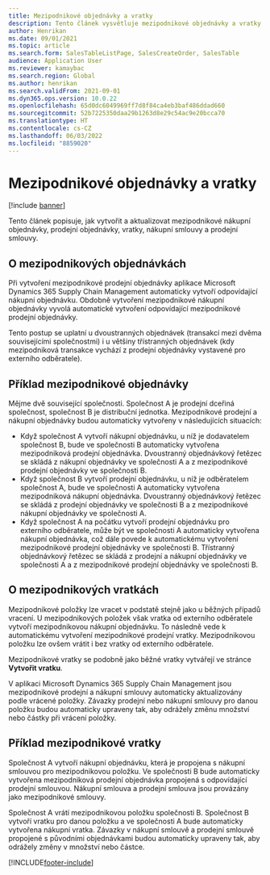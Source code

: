 ```yaml
---
title: Mezipodnikové objednávky a vratky
description: Tento článek vysvětluje mezipodnikové objednávky a vratky
author: Henrikan
ms.date: 09/01/2021
ms.topic: article
ms.search.form: SalesTableListPage, SalesCreateOrder, SalesTable
audience: Application User
ms.reviewer: kamaybac
ms.search.region: Global
ms.author: henrikan
ms.search.validFrom: 2021-09-01
ms.dyn365.ops.version: 10.0.22
ms.openlocfilehash: 65d0dc6049969ff7d8f84ca4eb3baf486ddad660
ms.sourcegitcommit: 52b7225350daa29b1263d8e29c54ac9e20bcca70
ms.translationtype: HT
ms.contentlocale: cs-CZ
ms.lasthandoff: 06/03/2022
ms.locfileid: "8859020"
---
```

# <a name="intercompany-orders-and-return-orders"></a>Mezipodnikové objednávky a vratky

[!include [banner](../../includes/banner.md)]

Tento článek popisuje, jak vytvořit a aktualizovat mezipodnikové nákupní objednávky, prodejní objednávky, vratky, nákupní smlouvy a prodejní smlouvy.

## <a name="about-intercompany-orders"></a>O mezipodnikových objednávkách

Při vytvoření mezipodnikové prodejní objednávky aplikace Microsoft Dynamics 365 Supply Chain Management automaticky vytvoří odpovídající nákupní objednávku. Obdobně vytvoření mezipodnikové nákupní objednávky vyvolá automatické vytvoření odpovídající mezipodnikové prodejní objednávky.

Tento postup se uplatní u dvoustranných objednávek (transakcí mezi dvěma souvisejícími společnostmi) i u většiny třístranných objednávek (kdy mezipodniková transakce vychází z prodejní objednávky vystavené pro externího odběratele).

## <a name="intercompany-order-example"></a>Příklad mezipodnikové objednávky

Mějme dvě související společnosti. Společnost A je prodejní dceřiná společnost, společnost B je distribuční jednotka. Mezipodnikové prodejní a nákupní objednávky budou automaticky vytvořeny v následujících situacích:

- Když společnost A vytvoří nákupní objednávku, u níž je dodavatelem společnost B, bude ve společnosti B automaticky vytvořena mezipodniková prodejní objednávka. Dvoustranný objednávkový řetězec se skládá z nákupní objednávky ve společnosti A a z mezipodnikové prodejní objednávky ve společnosti B.
- Když společnost B vytvoří prodejní objednávku, u níž je odběratelem společnost A, bude ve společnosti A automaticky vytvořena mezipodniková nákupní objednávka. Dvoustranný objednávkový řetězec se skládá z prodejní objednávky ve společnosti B a z mezipodnikové nákupní objednávky ve společnosti A.
- Když společnost A na počátku vytvoří prodejní objednávku pro externího odběratele, může být ve společnosti A automaticky vytvořena nákupní objednávka, což dále povede k automatickému vytvoření mezipodnikové prodejní objednávky ve společnosti B. Třístranný objednávkový řetězec se skládá z prodejní a nákupní objednávky ve společnosti A a z mezipodnikové prodejní objednávky ve společnosti B.

## <a name="about-intercompany-return-orders"></a>O mezipodnikových vratkách

Mezipodnikové položky lze vracet v podstatě stejně jako u běžných případů vracení. U mezipodnikových položek však vratka od externího odběratele vytvoří mezipodnikovou nákupní objednávku. To následně vede k automatickému vytvoření mezipodnikové prodejní vratky. Mezipodnikovou položku lze ovšem vrátit i bez vratky od externího odběratele.

Mezipodnikové vratky se podobně jako běžné vratky vytvářejí ve stránce **Vytvořit vratku**.

V aplikaci Microsoft Dynamics 365 Supply Chain Management jsou mezipodnikové prodejní a nákupní smlouvy automaticky aktualizovány podle vrácené položky. Závazky prodejní nebo nákupní smlouvy pro danou položku budou automaticky upraveny tak, aby odrážely změnu množství nebo částky při vrácení položky.

## <a name="intercompany-return-order-example"></a>Příklad mezipodnikové vratky

Společnost A vytvoří nákupní objednávku, která je propojena s nákupní smlouvou pro mezipodnikovou položku. Ve společnosti B bude automaticky vytvořena mezipodniková prodejní objednávka propojená s odpovídající prodejní smlouvou. Nákupní smlouva a prodejní smlouva jsou provázány jako mezipodnikové smlouvy.

Společnost A vrátí mezipodnikovou položku společnosti B. Společnost B vytvoří vratku pro danou položku a ve společnosti A bude automaticky vytvořena nákupní vratka. Závazky v nákupní smlouvě a prodejní smlouvě propojené s původními objednávkami budou automaticky upraveny tak, aby odrážely změny v množství nebo částce.

[!INCLUDE[footer-include](../../includes/footer-banner.md)]
